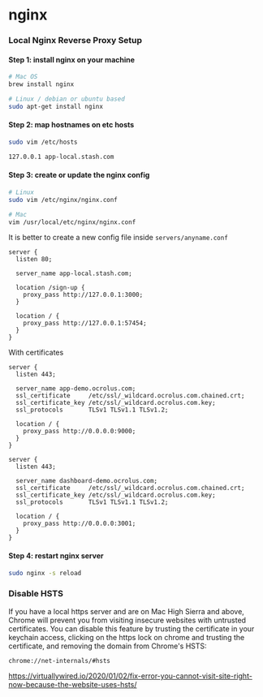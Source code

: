 # nginx

### Local Nginx Reverse Proxy Setup

#### Step 1: install nginx on your machine

```sh
# Mac OS
brew install nginx
```

```sh
# Linux / debian or ubuntu based
sudo apt-get install nginx
```

#### Step 2: map hostnames on etc hosts

```sh
sudo vim /etc/hosts
```

```sh
127.0.0.1 app-local.stash.com
```


#### Step 3: create or update the nginx config

```sh
# Linux
sudo vim /etc/nginx/nginx.conf

# Mac
vim /usr/local/etc/nginx/nginx.conf
```

It is better to create a new config file inside `servers/anyname.conf`

```nginx
server {
  listen 80;

  server_name app-local.stash.com;

  location /sign-up {
    proxy_pass http://127.0.0.1:3000;
  }

  location / {
    proxy_pass http://127.0.0.1:57454;
  }
}
```

With certificates

```nginx
server {
  listen 443;

  server_name app-demo.ocrolus.com;
  ssl_certificate     /etc/ssl/_wildcard.ocrolus.com.chained.crt;
  ssl_certificate_key /etc/ssl/_wildcard.ocrolus.com.key;
  ssl_protocols       TLSv1 TLSv1.1 TLSv1.2;

  location / {
    proxy_pass http://0.0.0.0:9000;
  }
}

server {
  listen 443;

  server_name dashboard-demo.ocrolus.com;
  ssl_certificate     /etc/ssl/_wildcard.ocrolus.com.chained.crt;
  ssl_certificate_key /etc/ssl/_wildcard.ocrolus.com.key;
  ssl_protocols       TLSv1 TLSv1.1 TLSv1.2;
  
  location / {
    proxy_pass http://0.0.0.0:3001;
  }
}
```

#### Step 4: restart nginx server

```sh
sudo nginx -s reload
```

### Disable HSTS
If you have a local https server and are on Mac High Sierra and above, Chrome will prevent you from visiting insecure websites with untrusted certificates.
You can disable this feature by trusting the certificate in your keychain access, clicking on the https lock on chrome and trusting the certificate, and removing the domain from Chrome's HSTS:
```
chrome://net-internals/#hsts
```

https://virtuallywired.io/2020/01/02/fix-error-you-cannot-visit-site-right-now-because-the-website-uses-hsts/

